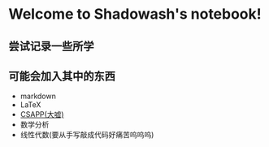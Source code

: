 # Welcome to Shadowash's notebook!

## 尝试记录一些所学

## 可能会加入其中的东西
* markdown
* LaTeX
* [CSAPP(大嘘)](https://shadowash0215.github.io/notebook/CSAPP/)
* 数学分析
* 线性代数(要从手写敲成代码好痛苦呜呜呜)